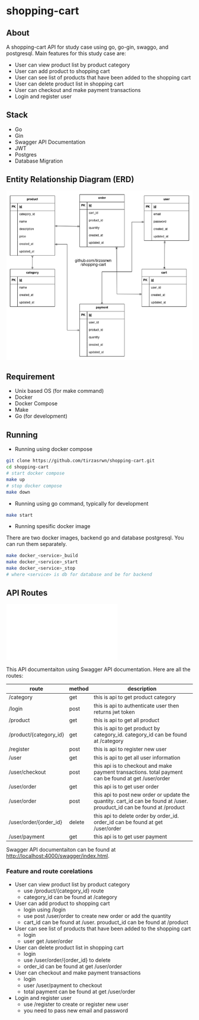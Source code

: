 # shopping-cart

## About

A shopping-cart API for study case using go, go-gin, swaggo, and postgresql. Main features for this study case are:

- User can view product list by product category
- User can add product to shopping cart
- User can see list of products that have been added to the shopping cart
- User can delete product list in shopping cart
- User can checkout and make payment transactions
- Login and register user

## Stack

- Go
- Gin
- Swagger API Documentation
- JWT
- Postgres
- Database Migration

## Entity Relationship Diagram (ERD)

![shopping-cart-erd](./docs/erd.png)

## Requirement

- Unix based OS (for make command)
- Docker
- Docker Compose
- Make
- Go (for development)

## Running

- Running using docker compose

```sh
git clone https://github.com/tirzasrwn/shopping-cart.git
cd shopping-cart
# start docker compose
make up
# stop docker compose
make down
```

- Running using go command, typically for development

```sh
make start
```

- Running spesific docker image

There are two docker images, backend go and database postgresql.
You can run them separately.

```sh
make docker_<service>_build
make docker_<service>_start
make docker_<service>_stop
# where <service> is db for database and be for backend
```

## API Routes

![swagger](./docs/swagger.pgn)

This API documentaiton using Swagger API documentation. Here are all the routes:

| route                  | method | description                                                                                                            |
| ---------------------- | ------ | ---------------------------------------------------------------------------------------------------------------------- |
| /category              | get    | this is api to get product category                                                                                    |
| /login                 | post   | this is api to authenticate user then returns jwt token                                                                |
| /product               | get    | this is api to get all product                                                                                         |
| /product/{category_id} | get    | this is api to get product by category_id. category_id can be found at /category                                       |
| /register              | post   | this is api to register new user                                                                                       |
| /user                  | get    | this is api to get all user information                                                                                |
| /user/checkout         | post   | this api is to checkout and make payment transactions. total payment can be found at get /user/order                   |
| /user/order            | get    | this api is to get user order                                                                                          |
| /user/order            | post   | this api to post new order or update the quantity. cart_id can be found at /user. prouduct_id can be found at /product |
| /user/order/{order_id} | delete | this api to delete order by order_id. order_id can be found at get /user/order                                         |
| /user/payment          | get    | this api is to get user payment                                                                                        |

Swagger API documentaiton can be found at [http://localhost:4000/swagger/index.html](http://localhost:4000/swagger/index.html).

### Feature and route corelations

- User can view product list by product category
  - use /product/{category_id} route
  - category_id can be found at /category
- User can add product to shopping cart
  - login using /login
  - use post /user/order to create new order or add the quantity
  - cart_id can be found at /user. prouduct_id can be found at /product
- User can see list of products that have been added to the shopping cart
  - login
  - user get /user/order
- User can delete product list in shopping cart
  - login
  - use /user/order/{order_id} to delete
  - order_id can be found at get /user/order
- User can checkout and make payment transactions
  - login
  - user /user/payment to checkout
  - total payment can be found at get /user/order
- Login and register user
  - use /register to create or register new user
  - you need to pass new email and password
